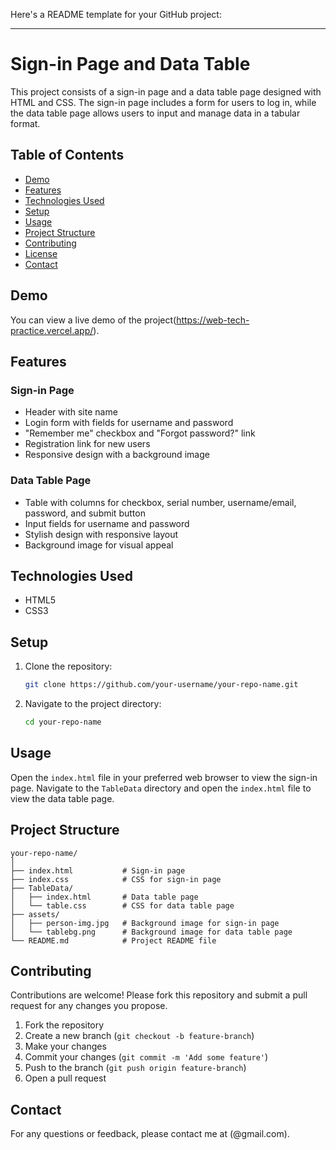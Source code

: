 Here's a README template for your GitHub project:

---

# Sign-in Page and Data Table

This project consists of a sign-in page and a data table page designed with HTML and CSS. The sign-in page includes a form for users to log in, while the data table page allows users to input and manage data in a tabular format.

## Table of Contents

- [Demo](#demo)
- [Features](#features)
- [Technologies Used](#technologies-used)
- [Setup](#setup)
- [Usage](#usage)
- [Project Structure](#project-structure)
- [Contributing](#contributing)
- [License](#license)
- [Contact](#contact)

## Demo

You can view a live demo of the project(https://web-tech-practice.vercel.app/).

## Features

### Sign-in Page
- Header with site name
- Login form with fields for username and password
- "Remember me" checkbox and "Forgot password?" link
- Registration link for new users
- Responsive design with a background image

### Data Table Page
- Table with columns for checkbox, serial number, username/email, password, and submit button
- Input fields for username and password
- Stylish design with responsive layout
- Background image for visual appeal

## Technologies Used

- HTML5
- CSS3

## Setup

1. Clone the repository:
   ```bash
   git clone https://github.com/your-username/your-repo-name.git
   ```
2. Navigate to the project directory:
   ```bash
   cd your-repo-name
   ```

## Usage

Open the `index.html` file in your preferred web browser to view the sign-in page. Navigate to the `TableData` directory and open the `index.html` file to view the data table page.

## Project Structure

```
your-repo-name/
│
├── index.html           # Sign-in page
├── index.css            # CSS for sign-in page
├── TableData/
│   ├── index.html       # Data table page
│   └── table.css        # CSS for data table page
├── assets/
│   ├── person-img.jpg   # Background image for sign-in page
│   └── tablebg.png      # Background image for data table page
└── README.md            # Project README file
```

## Contributing

Contributions are welcome! Please fork this repository and submit a pull request for any changes you propose.

1. Fork the repository
2. Create a new branch (`git checkout -b feature-branch`)
3. Make your changes
4. Commit your changes (`git commit -m 'Add some feature'`)
5. Push to the branch (`git push origin feature-branch`)
6. Open a pull request
 
## Contact

For any questions or feedback, please contact me at (@gmail.com).

